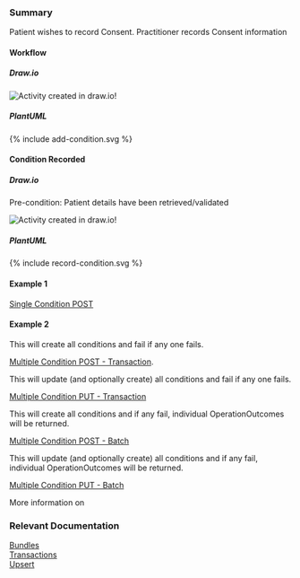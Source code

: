 
### Summary

<p>Patient wishes to record Consent. Practitioner records Consent information</p>    

#### Workflow

##### Draw.io  

<div>
    <img style="max-width: 70%" alt="Activity created in draw.io!" src="add-condition.drawio.png"/>
</div>

##### PlantUML  

<p>{% include add-condition.svg %}</p>  

#### Condition Recorded  

##### Draw.io

<p>Pre-condition: Patient details have been retrieved/validated</p>   

<div>
    <img style="max-width: 70%" alt="Activity created in draw.io!" src="condition-recorded-sequence.drawio.png"/>
</div>

##### PlantUML

<p>{% include record-condition.svg %}</p>  

#### Example 1  

[Single Condition POST](StructureDefinition-Extension-England-FlagRemovalReason.html)  

#### Example 2  

<p>
This will create all conditions and fail if any one fails.  
</p>

[Multiple Condition POST - Transaction](StructureDefinition-Extension-England-FlagRemovalReason.html).  

<p>
This will update (and optionally create) all conditions and fail if any one fails.  
</p>

[Multiple Condition PUT - Transaction](StructureDefinition-Extension-England-FlagRemovalReason.html)  

<p>
This will create all conditions and if any fail, individual OperationOutcomes will be returned.  
</p>

[Multiple Condition POST - Batch](StructureDefinition-Extension-England-FlagRemovalReason.html)  

<p>
This will update (and optionally create) all conditions and if any fail, individual OperationOutcomes will be returned.  
</p>

[Multiple Condition PUT - Batch](StructureDefinition-Extension-England-FlagRemovalReason.html)  

<p>
More information on 
</p>

### Relevant Documentation

[Bundles](https://hl7.org/fhir/r4/bundle.html)  
[Transactions](https://hl7.org/fhir/r4/http.html#transaction)  
[Upsert](https://hl7.org/fhir/r4/http.html#upsert)  
